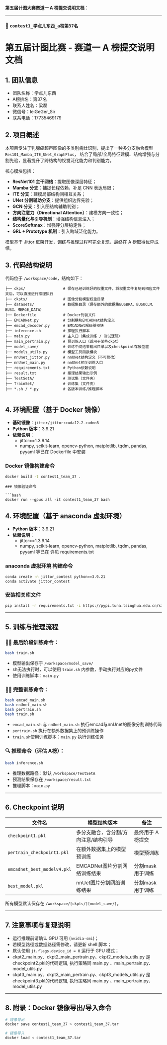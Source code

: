 **第五届计图大赛赛道一 A 榜提交说明文档**：

---

### 📄 `contest1_学点儿东西_a榜第37名`


# 第五届计图比赛 - 赛道一 A 榜提交说明文档

## 1. 团队信息
- 团队名称：学点儿东西
- A榜排名：第37名
- 联系人姓名：梁磊
- 微信号：leiGeGer_Sir
- 联系电话：17735469179



## 2. 项目概述

本项目专注于乳腺癌超声图像的多类别病灶识别，提出了一种多分支融合模型 `Res101_Mamba_ITE_UNet_GraphPlus`，
结合了局部/全局特征建模、结构增强与分割先验，显著提升了跨结构的视觉泛化能力和判别能力。

核心模块包括：

- **ResNet101 主干网络**：提取图像深层特征；
- **Mamba 分支**：捕捉长程依赖，补足 CNN 表达局限；
- **ITE 分支**：建模局部结构间相互关系；
- **UNet 分割辅助分支**：提供组织边界先验；
- **GCN 分支**：引入图结构辅助判别；
- **方向注意力（Directional Attention）**：建模方向一致性；
- **结构量化与引导机制**：增强结构信息注入；
- **ScoreSoftmax**：增强评分层稳定性；
- **GRL + Prototype 机制**：引入跨域泛化能力。

模型基于 Jittor 框架开发，训练与推理过程可完全复现，最终在 A 榜取得优异成绩。



## 3. 代码结构说明

代码位于 `/workspace/code`，结构如下：

```
├── ckps/                 # 保存已经训练好的权重文件，将权重文件复制到相应文件夹后，可以直接进行推理执行
├── ckpts/                # 图像分割模型权重目录
├── datasets/             # 数据集目录（保存额外的数据集BUSBRA、BUSUCLM、BUSI、MERGE_DATA）
├── Dockerfile            # Docker封装文件
├── EMCADNet.py           # 分割模块EMCADNet结构定义
├── emcad_decoder.py      # EMCADNet解码器模块
├── inference.sh          # 推理执行脚本
├── main.py               # 主入口（集成训练 / 测试逻辑）
├── main_pertrain.py      # 预训练入口（适用于某些ckpt）
├── model_save/           # 训练中间结果输出目录以及checkpoint存放位置
├── models_utils.py       # 模型工具函数模块
├── nnUnet_jittor.py      # nnUNet结构定义（不可修改）
├── nnUnet_main.py        # nnUNet相关训练入口
├── requirements.txt      # Python依赖说明
├── result.txt            # 推理结果输出示例
├── TestSetA/             # 测试集（文件夹）
├── TrainSet/             # 训练集（文件夹）
├── *.sh / *.py           # 各版本训练/推理脚本


````


## 4. 环境配置（基于 Docker 镜像）

- **基础镜像**：`jittor/jittor:cuda12.2-cudnn8`
- **Python 版本**：3.9.21
- **依赖说明**：
  - jittor==1.3.9.14
  - numpy, scikit-learn, opencv-python, matplotlib, tqdm, pandas, pyyaml 等已在 Dockerfile 中安装

### Docker 镜像构建命令

```bash
docker build -t contest1_team_37 .
```

```
### 镜像验证命令

```bash
docker run --gpus all -it contest1_team_37 bash
```


## 4. 环境配置（基于 anaconda 虚拟环境）


- **Python 版本**：3.9.21
- **依赖说明**：
  - jittor==1.3.9.14
  - numpy, scikit-learn, opencv-python, matplotlib, tqdm, pandas, pyyaml 等已在 详见 requirements.txt

### anaconda 虚拟环境 构建命令

```bash
conda create -n jittor_contest python==3.9.21
conda activate jittor_contest
```


### 安装相关库文件

```bash
pip install -r requirements.txt -i https://pypi.tuna.tsinghua.edu.cn/simple
```





---

## 5. 训练与推理流程

### 🏋️‍♀️ 最后阶段训练命令：

```bash
bash train.sh
```

* 模型输出保存于 `/workspace/model_save/`
* sh无法执行时，可以使用 `train.sh` 内参数，手动执行对应的py文件
* 使用训练脚本：`main.py`


### 🏋️‍♀️ 完整训练命令：

```bash
bash emcad_main.sh
bash nnUnet_main.sh
bash pertrain.sh
bash train.sh
```

* `emcad_main.sh` 与 `nnUnet_main.sh` 执行emcad与nnUnet的图像分割训练代码
* `pertrain.sh` 执行在额外数据集上的预训练操作
* `train.sh`使用训练脚本：`main.py` 执行训练任务


### 🔍 推理命令（评估 A榜）：

```bash
bash inference.sh
```

* 推理数据路径：默认 `/workspace/TestSetA`
* 预测结果保存在 `/workspace/result.txt`
* 推理脚本：`main.py`

---

## 6. Checkpoint 说明

| 文件名                         | 模型结构版本              | 备注         |
| --------------------------- | ------------------- | ---------- |
| `checkpoint1.pkl` | 多分支融合，含分割/方向注意/结构引导 | 最终用于 A 榜提交 |
| `pertrain_checkpoint1.pkl`   | 在额外数据集上的模型预训练   | 模型预训练      |
| `emcadnet_best_modelv4.pkl`      | EMCADNet图片分割网络训练结果       | 分割mask用于训练     |
| `best_model.pkl`      | nnUet图片分割网络训练结果       | 分割mask用于训练     |

所有模型默认保存在 `/workspace/[ckpts/][model_save/]`。

---

## 7. 注意事项与复现说明

* 运行推理前请确认 GPU 可用 (`nvidia-smi`)；
* 若模型路径或数据路径需修改，请更新  shell 脚本；
* 默认使用 `jt.flags.device_id = 0` 运行于 GPU 模式；
* ckpt2_main.py、ckpt2_main_pertrain.py、ckpt2_models_utils.py 是checkpoint2.pkl的代码逻辑,
  执行策略同 main.py 、main_pertrain.py、model_utils.py
* ckpt3_main.py、ckpt3_main_pertrain.py、ckpt3_models_utils.py 是checkpoint3.pkl的代码逻辑,
  执行策略同 main.py 、main_pertrain.py、model_utils.py

---

## 8. 附录：Docker 镜像导出/导入命令

```bash
# 镜像导出
docker save contest1_team_37 > contest1_team_37.tar

# 镜像导入
docker load < contest1_team_37.tar
```
